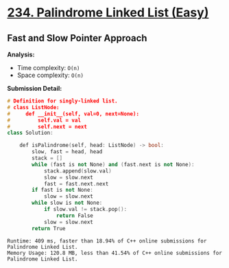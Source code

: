 # [234. Palindrome Linked List (Easy)](https://leetcode.com/problems/palindrome-linked-list/)

## Fast and Slow Pointer Approach

**Analysis:**
- Time complexity: `O(n)`
- Space complexity: `O(n)`

**Submission Detail:**

```cpp
# Definition for singly-linked list.
# class ListNode:
#     def __init__(self, val=0, next=None):
#         self.val = val
#         self.next = next
class Solution:

    def isPalindrome(self, head: ListNode) -> bool:
        slow, fast = head, head
        stack = []
        while (fast is not None) and (fast.next is not None):
            stack.append(slow.val)
            slow = slow.next
            fast = fast.next.next
        if fast is not None:
            slow = slow.next
        while slow is not None:
            if slow.val != stack.pop():
                return False
            slow = slow.next
        return True 
```

```
Runtime: 409 ms, faster than 18.94% of C++ online submissions for Palindrome Linked List.
Memory Usage: 120.8 MB, less than 41.54% of C++ online submissions for Palindrome Linked List.
```
